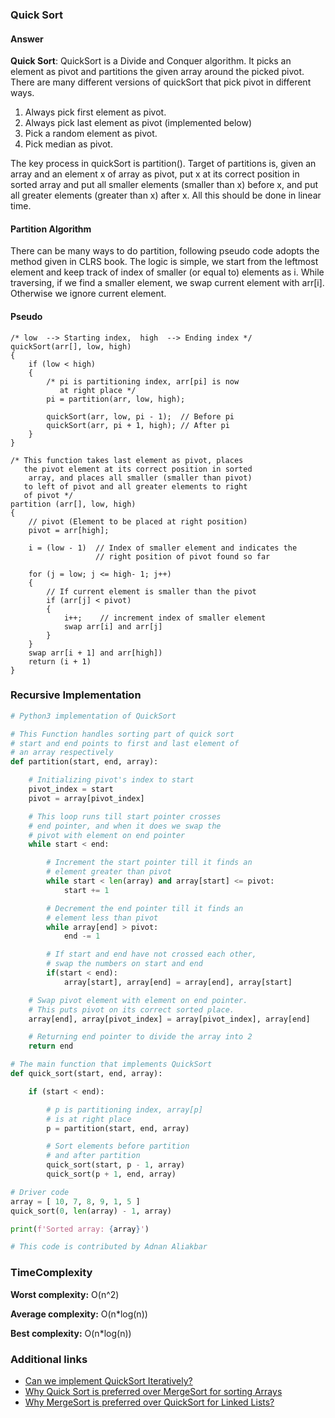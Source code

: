### Quick Sort

#### Answer

**Quick Sort**: QuickSort is a Divide and Conquer algorithm. It picks an element as pivot and partitions the given array around the picked pivot. There are many different versions of quickSort that pick pivot in different ways.

1. Always pick first element as pivot.
2. Always pick last element as pivot (implemented below)
3. Pick a random element as pivot.
4. Pick median as pivot.

The key process in quickSort is partition(). Target of partitions is, given an array and an element x of array as pivot, put x at its correct position in sorted array and put all smaller elements (smaller than x) before x, and put all greater elements (greater than x) after x. All this should be done in linear time.

#### Partition Algorithm

There can be many ways to do partition, following pseudo code adopts the method given in CLRS book. The logic is simple, we start from the leftmost element and keep track of index of smaller (or equal to) elements as i. While traversing, if we find a smaller element, we swap current element with arr[i]. Otherwise we ignore current element.

#### Pseudo

```Pseudo
/* low  --> Starting index,  high  --> Ending index */
quickSort(arr[], low, high)
{
    if (low < high)
    {
        /* pi is partitioning index, arr[pi] is now
           at right place */
        pi = partition(arr, low, high);

        quickSort(arr, low, pi - 1);  // Before pi
        quickSort(arr, pi + 1, high); // After pi
    }
}
```

```
/* This function takes last element as pivot, places
   the pivot element at its correct position in sorted
    array, and places all smaller (smaller than pivot)
   to left of pivot and all greater elements to right
   of pivot */
partition (arr[], low, high)
{
    // pivot (Element to be placed at right position)
    pivot = arr[high];

    i = (low - 1)  // Index of smaller element and indicates the
                   // right position of pivot found so far

    for (j = low; j <= high- 1; j++)
    {
        // If current element is smaller than the pivot
        if (arr[j] < pivot)
        {
            i++;    // increment index of smaller element
            swap arr[i] and arr[j]
        }
    }
    swap arr[i + 1] and arr[high])
    return (i + 1)
}
```

### Recursive Implementation

```python
# Python3 implementation of QuickSort

# This Function handles sorting part of quick sort
# start and end points to first and last element of
# an array respectively
def partition(start, end, array):

	# Initializing pivot's index to start
	pivot_index = start
	pivot = array[pivot_index]

	# This loop runs till start pointer crosses
	# end pointer, and when it does we swap the
	# pivot with element on end pointer
	while start < end:

		# Increment the start pointer till it finds an
		# element greater than pivot
		while start < len(array) and array[start] <= pivot:
			start += 1

		# Decrement the end pointer till it finds an
		# element less than pivot
		while array[end] > pivot:
			end -= 1

		# If start and end have not crossed each other,
		# swap the numbers on start and end
		if(start < end):
			array[start], array[end] = array[end], array[start]

	# Swap pivot element with element on end pointer.
	# This puts pivot on its correct sorted place.
	array[end], array[pivot_index] = array[pivot_index], array[end]

	# Returning end pointer to divide the array into 2
	return end

# The main function that implements QuickSort
def quick_sort(start, end, array):

	if (start < end):

		# p is partitioning index, array[p]
		# is at right place
		p = partition(start, end, array)

		# Sort elements before partition
		# and after partition
		quick_sort(start, p - 1, array)
		quick_sort(p + 1, end, array)

# Driver code
array = [ 10, 7, 8, 9, 1, 5 ]
quick_sort(0, len(array) - 1, array)

print(f'Sorted array: {array}')

# This code is contributed by Adnan Aliakbar

```

### TimeComplexity

**Worst complexity:** O(n^2)

**Average complexity:** O(n\*log(n))

**Best complexity:** O(n\*log(n))

### Additional links

- [Can we implement QuickSort Iteratively? ](https://www.geeksforgeeks.org/iterative-quick-sort/)
- [Why Quick Sort is preferred over MergeSort for sorting Arrays ](https://www.geeksforgeeks.org/quick-sort/)
- [Why MergeSort is preferred over QuickSort for Linked Lists? ](https://www.geeksforgeeks.org/quick-sort/)
